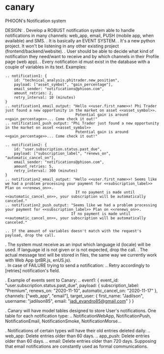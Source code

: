 # canary
PHIOON's Notification system

DESIGN:
  . Develop a ROBUST notification system able to handle notifications in many channels: web_app, email, PUSH (mobile app, when available) and SMS.
  . It is basically an EVENT SYSTEM.
  . It's a new python project. It won't be listening in any other existing project (frontend/backend/website).
  . User should be able to decide what kind of notification they need/want to receive and by which channels in their Profile page (web app).
  . Every notification id must exist in the database with a couple of variables in its text. Examples:
  
    .. notification1: {
        id: "technical_analysis.phitrader.new_position",
        payload: ["asset_symbol", "gain_percentage"],
        email_sender: "notifications@phioon.com",
        amount_retries: 2,
        retry_interval: 10 (minutes)
    }
    .. notification1_email_output: "Hello <<user.first_name>>! Phi Trader just found a new opportunity in the market on asset <<asset_symbol>>.
                                    Potential gain is around <<gain_percentage>>... Come check it out!"
    .. notification1_push_output: "Phi Trader just found a new opportunity in the market on asset <<asset_symbol>>
                                    Potential gain is around <<gain_percentage>>... Come check it out!"
    
    .. notification2: {
        id: "user.subscription.status.past_due",
        payload: ["subscription_label", "renews_on", "automatic_cancel_on"],
        email_sender: "notifications@phioon.com",
        amount_retries: 5,
        retry_interval: 300 (minutes)
    }
    .. notification2_email_output: "Hello <<user.first_name>>! Seems like we had a problem processing your payment for <<subscription_label>> Plan on <<renews_on>>. 
                                    If no payment is made until <<automatic_cancel_on>>, your subscription will be automatically canceled."
    .. notification2_push_output: "Seems like we had a problem processing your payment for <<subscription_label>> Plan on <<renews_on>>.
                                  If no payment is made until <<automatic_cancel_on>>, your subscription will be automatically canceled."
    
    .. If the amount of variables doesn't match with the request's payload, drop the call.
    
  . The system must receive as an input which language id (locale) will be used. If language id is not given or is not expected, drop the call.
  . The actual message text will be stored in files, the same way we currently work with Web App (ptBR.js, enUS.js).  
  . In case of FAILURE trying to send a notification:
    .. Retry accordingly to [retries] notification's field.
    
  . Example of events sent to Canary:
    .. event1: {
        event_id: "user.subscription.status.past_due",
        payload: {
            subscription_label: "Premium",
            renews_on: "2020-11-10",
            automatic_cancel_on: "2020-11-17"
        },
        channels: ["web_app", "email"],
        target_user: {
            first_name: "Jadilson",
            username: "jadilson85",
            email: "jadi_evandro85@gmail.com"
        }
    }
  
  . Canary will have model tables designed to store User's notifications. One table for each notification type:
    .. NotificationWebApp, NotificationPush, NotificationEmail, NotificationSmoke, NotificationMorse...
    
  . Notifications of certain types will have their old entries deleted daily:
    .. web_app: Delete entries older than 60 days.
    .. app_push: Delete entries older than 60 days.
    .. email: Delete entries older than 720 days. Supposing that email notifications are constantly used as formal communications.
    

